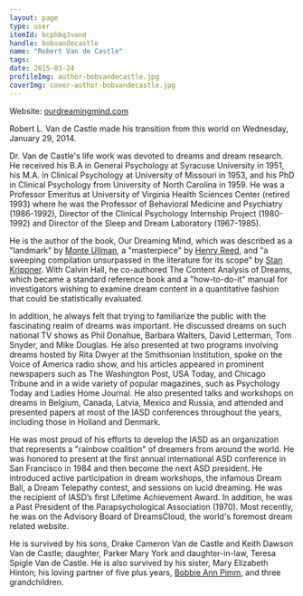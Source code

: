 ```yaml
---
layout: page
type: user
itemId: bcphbq3vand
handle: bobvandecastle
name: "Robert Van de Castle"
tags:
date: 2015-03-24
profileImg: author-bobvandecastle.jpg
coverImg: cover-author-bobvandecastle.jpg
---
```


Website: [ourdreamingmind.com](https://web.archive.org/web/20140902143238/http://ourdreamingmind.net/index.html)

Robert L. Van de Castle made his transition from this world on Wednesday, January 29, 2014.

Dr. Van de Castle's life work was devoted to dreams and dream research. He received his B.A in General Psychology at Syracuse University in 1951, his M.A. in Clinical Psychology at University of Missouri in 1953, and his PhD in Clinical Psychology from University of North Carolina in 1959. He was a Professor Emeritus at University of Virginia Health Sciences Center (retired 1993) where he was the Professor of Behavioral Medicine and Psychiatry (1986-1992), Director of the Clinical Psychology Internship Project (1980-1992) and Director of the Sleep and Dream Laboratory (1967-1985).

He is the author of the book, Our Dreaming Mind, which was described as a "landmark" by [Monte Ullman](../@montagueullman), a "masterpiece" by [Henry Reed](../@henryreed), and "a sweeping compilation unsurpassed in the literature for its scope" by [Stan Krippner](../@stanleykrippner). With Calvin Hall, he co-authored The Content Analysis of Dreams, which became a standard reference book and a "how-to-do-it" manual for investigators wishing to examine dream content in a quantitative fashion that could be statistically evaluated.

In addition, he always felt that trying to familiarize the public with the fascinating realm of dreams was important. He discussed dreams on such national TV shows as Phil Donahue, Barbara Walters, David Letterman, Tom Snyder, and Mike Douglas. He also presented at two programs involving dreams hosted by Rita Dwyer at the Smithsonian Institution, spoke on the Voice of America radio show, and his articles appeared in prominent newspapers such as The Washington Post, USA Today, and Chicago Tribune and in a wide variety of popular magazines, such as Psychology Today and Ladies Home Journal. He also presented talks and workshops on dreams in Belgium, Canada, Latvia, Mexico and Russia, and attended and presented papers at most of the IASD conferences throughout the years, including those in Holland and Denmark.

He was most proud of his efforts to develop the IASD as an organization that represents a "rainbow coalition" of dreamers from around the world. He was honored to present at the first annual international ASD conference in San Francisco in 1984 and then become the next ASD president. He introduced active participation in dream workshops, the infamous Dream Ball, a Dream Telepathy contest, and sessions on lucid dreaming. He was the recipient of IASD’s first Lifetime Achievement Award. In addition, he was a Past President of the Parapsychological Association (1970). Most recently, he was on the Advisory Board of DreamsCloud, the world's foremost dream related website.

He is survived by his sons, Drake Cameron Van de Castle and Keith Dawson Van de Castle; daughter, Parker Mary York and daughter-in-law, Teresa Spigle Van de Castle. He is also survived by his sister, Mary Elizabeth Hinton; his loving partner of five plus years, [Bobbie Ann Pimm](../@bobbieannpimm), and three grandchildren.

